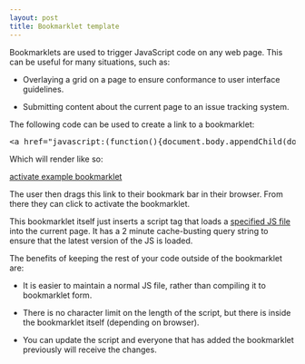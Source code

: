```yaml
---
layout: post
title: Bookmarklet template
---
```


Bookmarklets are used to trigger JavaScript code on any web page. This can be useful for many situations, such as:

* Overlaying a grid on a page to ensure conformance to user interface guidelines.

* Submitting content about the current page to an issue tracking system.

The following code can be used to create a link to a bookmarklet:

<pre class="prettyprint">&lt;a href="javascript:(function(){document.body.appendChild(document.createElement('script')).src='http://blakebutcher.com/content/example-bookmarklet.js?'+Math.floor(new%20Date().getTime()/(2*60*1000));})();"&gt;activate example bookmarklet&lt;/a&gt;
</pre>

Which will render like so:

<a class="btn" href="javascript:(function(){document.body.appendChild(document.createElement('script')).src='http://blakebutcher.com/content/example-bookmarklet.js?'+Math.floor(new%20Date().getTime()/(2*60*1000));})();">activate example bookmarklet</a>

The user then drags this link to their bookmark bar in their browser. From there they can click to activate the bookmarklet.

This bookmarklet itself just inserts a script tag that loads a [specified JS file](/content/example-bookmarklet.js) into the current page. It has a 2 minute cache-busting query string to ensure that the latest version of the JS is loaded.

The benefits of keeping the rest of your code outside of the bookmarklet are:

* It is easier to maintain a normal JS file, rather than compiling it to bookmarklet form.

* There is no character limit on the length of the script, but there is inside the bookmarklet itself (depending on browser).

* You can update the script and everyone that has added the bookmarklet previously will receive the changes.